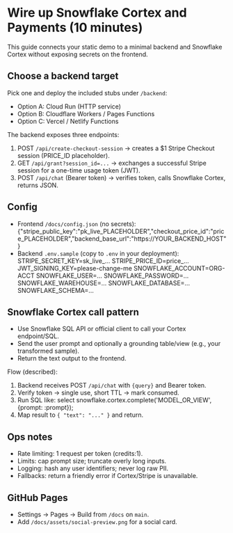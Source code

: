 # Wire up Snowflake Cortex and Payments (10 minutes)

This guide connects your static demo to a minimal backend and Snowflake Cortex without exposing secrets on the frontend.

## Choose a backend target
Pick one and deploy the included stubs under `/backend`:
- Option A: Cloud Run (HTTP service)
- Option B: Cloudflare Workers / Pages Functions
- Option C: Vercel / Netlify Functions

The backend exposes three endpoints:
1. POST `/api/create-checkout-session` → creates a $1 Stripe Checkout session (PRICE_ID placeholder).
2. GET `/api/grant?session_id=...` → exchanges a successful Stripe session for a one-time usage token (JWT).
3. POST `/api/chat` (Bearer token) → verifies token, calls Snowflake Cortex, returns JSON.

## Config
- Frontend `/docs/config.json` (no secrets):
{"stripe_public_key":"pk_live_PLACEHOLDER","checkout_price_id":"price_PLACEHOLDER","backend_base_url":"https://YOUR_BACKEND_HOST"}
- Backend `.env.sample` (copy to `.env` in your deployment):
STRIPE_SECRET_KEY=sk_live_...
STRIPE_PRICE_ID=price_...
JWT_SIGNING_KEY=please-change-me
SNOWFLAKE_ACCOUNT=ORG-ACCT
SNOWFLAKE_USER=...
SNOWFLAKE_PASSWORD=...
SNOWFLAKE_WAREHOUSE=...
SNOWFLAKE_DATABASE=...
SNOWFLAKE_SCHEMA=...

## Snowflake Cortex call pattern
- Use Snowflake SQL API or official client to call your Cortex endpoint/SQL.
- Send the user prompt and optionally a grounding table/view (e.g., your transformed sample).
- Return the text output to the frontend.

Flow (described):
1. Backend receives POST `/api/chat` with `{query}` and Bearer token.
2. Verify token → single use, short TTL → mark consumed.
3. Run SQL like: select snowflake.cortex.complete('MODEL_OR_VIEW', {prompt: :prompt});
4. Map result to `{ "text": "..." }` and return.

## Ops notes
- Rate limiting: 1 request per token (credits:1).
- Limits: cap prompt size; truncate overly long inputs.
- Logging: hash any user identifiers; never log raw PII.
- Fallbacks: return a friendly error if Cortex/Stripe is unavailable.

## GitHub Pages
- Settings → Pages → Build from `/docs` on `main`.
- Add `/docs/assets/social-preview.png` for a social card.
